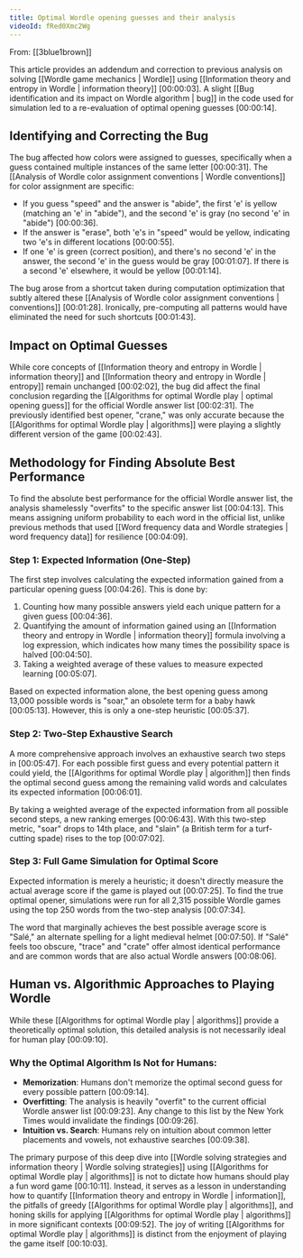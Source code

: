 ```yaml
---
title: Optimal Wordle opening guesses and their analysis
videoId: fRed0Xmc2Wg
---
```


From: [[3blue1brown]] <br/> 

This article provides an addendum and correction to previous analysis on solving [[Wordle game mechanics | Wordle]] using [[Information theory and entropy in Wordle | information theory]] <a class="yt-timestamp" data-t="00:00:03">[00:00:03]</a>. A slight [[Bug identification and its impact on Wordle algorithm | bug]] in the code used for simulation led to a re-evaluation of optimal opening guesses <a class="yt-timestamp" data-t="00:00:14">[00:00:14]</a>.

## Identifying and Correcting the Bug

The bug affected how colors were assigned to guesses, specifically when a guess contained multiple instances of the same letter <a class="yt-timestamp" data-t="00:00:31">[00:00:31]</a>. The [[Analysis of Wordle color assignment conventions | Wordle conventions]] for color assignment are specific:
*   If you guess "speed" and the answer is "abide", the first 'e' is yellow (matching an 'e' in "abide"), and the second 'e' is gray (no second 'e' in "abide") <a class="yt-timestamp" data-t="00:00:36">[00:00:36]</a>.
*   If the answer is "erase", both 'e's in "speed" would be yellow, indicating two 'e's in different locations <a class="yt-timestamp" data-t="00:00:55">[00:00:55]</a>.
*   If one 'e' is green (correct position), and there's no second 'e' in the answer, the second 'e' in the guess would be gray <a class="yt-timestamp" data-t="00:01:07">[00:01:07]</a>. If there is a second 'e' elsewhere, it would be yellow <a class="yt-timestamp" data-t="00:01:14">[00:01:14]</a>.

The bug arose from a shortcut taken during computation optimization that subtly altered these [[Analysis of Wordle color assignment conventions | conventions]] <a class="yt-timestamp" data-t="00:01:28">[00:01:28]</a>. Ironically, pre-computing all patterns would have eliminated the need for such shortcuts <a class="yt-timestamp" data-t="00:01:43">[00:01:43]</a>.

## Impact on Optimal Guesses

While core concepts of [[Information theory and entropy in Wordle | information theory]] and [[Information theory and entropy in Wordle | entropy]] remain unchanged <a class="yt-timestamp" data-t="00:02:02">[00:02:02]</a>, the bug did affect the final conclusion regarding the [[Algorithms for optimal Wordle play | optimal opening guess]] for the official Wordle answer list <a class="yt-timestamp" data-t="00:02:31">[00:02:31]</a>. The previously identified best opener, "crane," was only accurate because the [[Algorithms for optimal Wordle play | algorithms]] were playing a slightly different version of the game <a class="yt-timestamp" data-t="00:02:43">[00:02:43]</a>.

## Methodology for Finding Absolute Best Performance

To find the absolute best performance for the official Wordle answer list, the analysis shamelessly "overfits" to the specific answer list <a class="yt-timestamp" data-t="00:04:13">[00:04:13]</a>. This means assigning uniform probability to each word in the official list, unlike previous methods that used [[Word frequency data and Wordle strategies | word frequency data]] for resilience <a class="yt-timestamp" data-t="00:04:09">[00:04:09]</a>.

### Step 1: Expected Information (One-Step)

The first step involves calculating the expected information gained from a particular opening guess <a class="yt-timestamp" data-t="00:04:26">[00:04:26]</a>. This is done by:
1.  Counting how many possible answers yield each unique pattern for a given guess <a class="yt-timestamp" data-t="00:04:36">[00:04:36]</a>.
2.  Quantifying the amount of information gained using an [[Information theory and entropy in Wordle | information theory]] formula involving a log expression, which indicates how many times the possibility space is halved <a class="yt-timestamp" data-t="00:04:50">[00:04:50]</a>.
3.  Taking a weighted average of these values to measure expected learning <a class="yt-timestamp" data-t="00:05:07">[00:05:07]</a>.

Based on expected information alone, the best opening guess among 13,000 possible words is "soar," an obsolete term for a baby hawk <a class="yt-timestamp" data-t="00:05:13">[00:05:13]</a>. However, this is only a one-step heuristic <a class="yt-timestamp" data-t="00:05:37">[00:05:37]</a>.

### Step 2: Two-Step Exhaustive Search

A more comprehensive approach involves an exhaustive search two steps in <a class="yt-timestamp" data-t="00:05:47">[00:05:47]</a>. For each possible first guess and every potential pattern it could yield, the [[Algorithms for optimal Wordle play | algorithm]] then finds the optimal second guess among the remaining valid words and calculates its expected information <a class="yt-timestamp" data-t="00:06:01">[00:06:01]</a>.

By taking a weighted average of the expected information from all possible second steps, a new ranking emerges <a class="yt-timestamp" data-t="00:06:43">[00:06:43]</a>. With this two-step metric, "soar" drops to 14th place, and "slain" (a British term for a turf-cutting spade) rises to the top <a class="yt-timestamp" data-t="00:07:02">[00:07:02]</a>.

### Step 3: Full Game Simulation for Optimal Score

Expected information is merely a heuristic; it doesn't directly measure the actual average score if the game is played out <a class="yt-timestamp" data-t="00:07:25">[00:07:25]</a>. To find the true optimal opener, simulations were run for all 2,315 possible Wordle games using the top 250 words from the two-step analysis <a class="yt-timestamp" data-t="00:07:34">[00:07:34]</a>.

The word that marginally achieves the best possible average score is "Salé," an alternate spelling for a light medieval helmet <a class="yt-timestamp" data-t="00:07:50">[00:07:50]</a>. If "Salé" feels too obscure, "trace" and "crate" offer almost identical performance and are common words that are also actual Wordle answers <a class="yt-timestamp" data-t="00:08:06">[00:08:06]</a>.

## Human vs. Algorithmic Approaches to Playing Wordle

While these [[Algorithms for optimal Wordle play | algorithms]] provide a theoretically optimal solution, this detailed analysis is not necessarily ideal for human play <a class="yt-timestamp" data-t="00:09:10">[00:09:10]</a>.

### Why the Optimal Algorithm Is Not for Humans:
*   **Memorization**: Humans don't memorize the optimal second guess for every possible pattern <a class="yt-timestamp" data-t="00:09:14">[00:09:14]</a>.
*   **Overfitting**: The analysis is heavily "overfit" to the current official Wordle answer list <a class="yt-timestamp" data-t="00:09:23">[00:09:23]</a>. Any change to this list by the New York Times would invalidate the findings <a class="yt-timestamp" data-t="00:09:26">[00:09:26]</a>.
*   **Intuition vs. Search**: Humans rely on intuition about common letter placements and vowels, not exhaustive searches <a class="yt-timestamp" data-t="00:09:38">[00:09:38]</a>.

The primary purpose of this deep dive into [[Wordle solving strategies and information theory | Wordle solving strategies]] using [[Algorithms for optimal Wordle play | algorithms]] is not to dictate how humans should play a fun word game <a class="yt-timestamp" data-t="00:10:11">[00:10:11]</a>. Instead, it serves as a lesson in understanding how to quantify [[Information theory and entropy in Wordle | information]], the pitfalls of greedy [[Algorithms for optimal Wordle play | algorithms]], and honing skills for applying [[Algorithms for optimal Wordle play | algorithms]] in more significant contexts <a class="yt-timestamp" data-t="00:09:52">[00:09:52]</a>. The joy of writing [[Algorithms for optimal Wordle play | algorithms]] is distinct from the enjoyment of playing the game itself <a class="yt-timestamp" data-t="00:10:03">[00:10:03]</a>.